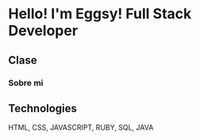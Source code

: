 # Hello! I'm Eggsy! Full Stack Developer

## Clase


### Sobre mi


## Technologies

HTML, CSS, JAVASCRIPT, RUBY, SQL, JAVA
